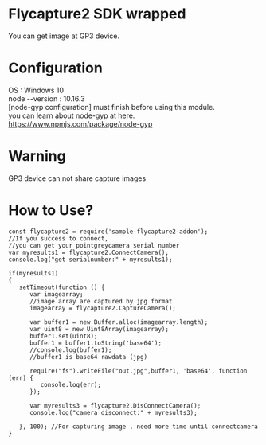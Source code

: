 ﻿# Flycapture2 SDK wrapped  
You can get image at GP3 device.  
# Configuration  
OS : Windows 10  
node --version : 10.16.3  
[node-gyp configuration] must finish  before using this module.  
you can learn about node-gyp at here.  
https://www.npmjs.com/package/node-gyp  
# Warning  
GP3 device can not share capture images  
# How to Use?

```
const flycapture2 = require('sample-flycapture2-addon');
//If you success to connect,
//you can get your pointgreycamera serial number
var myresults1 = flycapture2.ConnectCamera();
console.log("get serialnumber:" + myresults1);

if(myresults1)
{
   setTimeout(function () {
      var imagearray; 
      //image array are captured by jpg format 
      imagearray = flycapture2.CaptureCamera();

      var buffer1 = new Buffer.alloc(imagearray.length);
      var uint8 = new Uint8Array(imagearray);
      buffer1.set(uint8);
      buffer1 = buffer1.toString('base64');
      //console.log(buffer1);  
      //buffer1 is base64 rawdata (jpg)

      require("fs").writeFile("out.jpg",buffer1, 'base64', function (err) {
         console.log(err);
      });

      var myresults3 = flycapture2.DisConnectCamera();
      console.log("camera disconnect:" + myresults3);

   }, 100); //For capturing image , need more time until connectcamera 
}

```